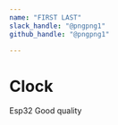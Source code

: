 ```yaml
---
name: "FIRST LAST"
slack_handle: "@pngpng1"
github_handle: "@pngpng1"

---
```


# Clock
Esp32 Good quality
<!-- Describe your board in 2-3 sentences. What are you making? What will it do? -->

<!-- How much is it going to cost? -->

<!-- Tell us a little bit about your design process. What were some challenges? What helped? ***Totally optional*** -->
